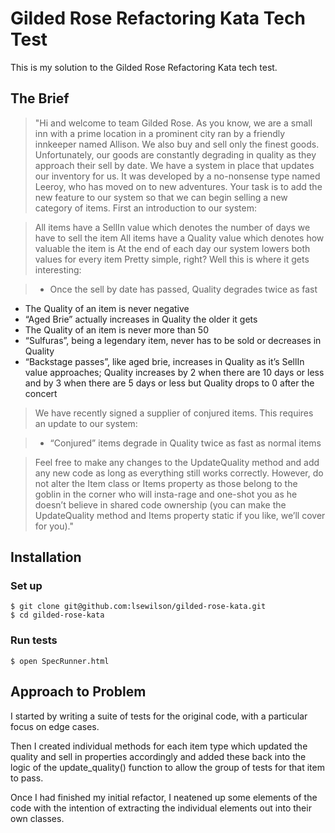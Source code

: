 # Gilded Rose Refactoring Kata Tech Test
This is my solution to the Gilded Rose Refactoring Kata tech test.

## The Brief
> "Hi and welcome to team Gilded Rose. As you know, we are a small inn with a prime location in a prominent city ran by a friendly innkeeper named Allison. We also buy and sell only the finest goods. Unfortunately, our goods are constantly degrading in quality as they approach their sell by date. We have a system in place that updates our inventory for us. It was developed by a no-nonsense type named Leeroy, who has moved on to new adventures. Your task is to add the new feature to our system so that we can begin selling a new category of items. First an introduction to our system:

> All items have a SellIn value which denotes the number of days we have to sell the item All items have a Quality value which denotes how valuable the item is At the end of each day our system lowers both values for every item Pretty simple, right? Well this is where it gets interesting:

> * Once the sell by date has passed, Quality degrades twice as fast
* The Quality of an item is never negative
* “Aged Brie” actually increases in Quality the older it gets
* The Quality of an item is never more than 50
* “Sulfuras”, being a legendary item, never has to be sold or decreases in Quality
* “Backstage passes”, like aged brie, increases in Quality as it’s SellIn value approaches; Quality increases by 2 when there are 10 days or less and by 3 when there are 5 days or less but Quality drops to 0 after the concert

> We have recently signed a supplier of conjured items. This requires an update to our system:

> * “Conjured” items degrade in Quality twice as fast as normal items

> Feel free to make any changes to the UpdateQuality method and add any new code as long as everything still works correctly. However, do not alter the Item class or Items property as those belong to the goblin in the corner who will insta-rage and one-shot you as he doesn’t believe in shared code ownership (you can make the UpdateQuality method and Items property static if you like, we’ll cover for you)."

## Installation

### Set up
```
$ git clone git@github.com:lsewilson/gilded-rose-kata.git
$ cd gilded-rose-kata
```

### Run tests
```
$ open SpecRunner.html
```

## Approach to Problem

I started by writing a suite of tests for the original code, with a particular focus on edge cases.

Then I created individual methods for each item type which updated the quality and sell in properties accordingly and added these back into the logic of the update_quality() function to allow the group of tests for that item to pass.

Once I had finished my initial refactor, I neatened up some elements of the code with the intention of extracting the individual elements out into their own classes. 
